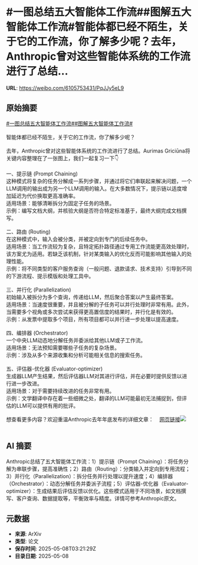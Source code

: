 # #一图总结五大智能体工作流##图解五大智能体工作流#智能体都已经不陌生，关于它的工作流，你了解多少呢？去年，Anthropic曾对这些智能体系统的工作流进行了总结...

**URL**: https://weibo.com/6105753431/PqJJy5eL9

## 原始摘要

<a href="https://m.weibo.cn/search?containerid=231522type%3D1%26t%3D10%26q%3D%23%E4%B8%80%E5%9B%BE%E6%80%BB%E7%BB%93%E4%BA%94%E5%A4%A7%E6%99%BA%E8%83%BD%E4%BD%93%E5%B7%A5%E4%BD%9C%E6%B5%81%23&amp;extparam=%23%E4%B8%80%E5%9B%BE%E6%80%BB%E7%BB%93%E4%BA%94%E5%A4%A7%E6%99%BA%E8%83%BD%E4%BD%93%E5%B7%A5%E4%BD%9C%E6%B5%81%23" data-hide=""><span class="surl-text">#一图总结五大智能体工作流#</span></a><a href="https://m.weibo.cn/search?containerid=231522type%3D1%26t%3D10%26q%3D%23%E5%9B%BE%E8%A7%A3%E4%BA%94%E5%A4%A7%E6%99%BA%E8%83%BD%E4%BD%93%E5%B7%A5%E4%BD%9C%E6%B5%81%23&amp;extparam=%23%E5%9B%BE%E8%A7%A3%E4%BA%94%E5%A4%A7%E6%99%BA%E8%83%BD%E4%BD%93%E5%B7%A5%E4%BD%9C%E6%B5%81%23" data-hide=""><span class="surl-text">#图解五大智能体工作流#</span></a><br><br>智能体都已经不陌生，关于它的工作流，你了解多少呢？<br><br>去年，Anthropic曾对这些智能体系统的工作流进行了总结。Aurimas Griciūna将关键内容整理在了一张图上，我们一起复习一下👇<br><br>一、提示链 (Prompt Chaining)<br>这种模式将复杂的任务分解成一系列步骤，并通过将它们串联起来解决问题，一个LLM调用的输出成为另一个LLM调用的输入。在大多数情况下，提示链以适度增加延迟为代价换取更高准确率。<br>适用场景：能够清晰拆分为固定子任务的场景。<br>示例：编写文档大纲，并核验大纲是否符合特定标准基于，最终大纲完成文档撰写。<br><br>二、路由 (Routing)<br>在这种模式中，输入会被分类，并被定向到专门的后续任务中。<br>适用场景：当工作流较为复杂，且特定拓扑路径通过专用工作流能更高效处理时，该方案尤为适用。若缺乏该机制，针对某类输入的优化反而可能影响其他输入的处理性能。<br>示例：将不同类型的客户服务查询（一般问题、退款请求、技术支持）引导到不同的下游流程、提示模版和处理工具中。<br><br>三、并行化 (Parallelization)<br>初始输入被拆分为多个查询，传递给LLM，然后聚合答案以产生最终答案。<br>适用场景：当速度很重要，并且被分解的子任务可以并行处理时非常有用。此外，当需要多个视角或多次尝试来获得更高置信度的结果时，并行化是有效的。<br>示例：从发票中提取多个项目，所有项目都可以并行进一步处理以提高速度。<br><br>四、编排器 (Orchestrator)<br>一个中央LLM动态地分解任务并委派给其他LLM或子工作流。<br>适用场景：无法预知需要哪些子任务的复杂场景。<br>示例：涉及从多个来源收集和分析可能相关信息的搜索任务。<br><br>五、评估器-优化器 (Evaluator-optimizer)<br>生成器LLM产生结果，然后评估器LLM对其进行评估，并在必要时提供反馈以进行进一步改进。<br>适用场景：对于需要持续改进的任务非常有用。<br>示例：文学翻译中存在着一些细微之处，翻译的LLM可能最初无法捕捉到，但评估的LLM可以提供有用的批评。<br><br>想查看更多内容？欢迎重温Anthropic去年年底发布的详细文章：<a href="https://weibo.cn/sinaurl?u=https%3A%2F%2Fwww.anthropic.com%2Fengineering%2Fbuilding-effective-agents" data-hide=""><span class="url-icon"><img style="width: 1rem;height: 1rem" src="https://h5.sinaimg.cn/upload/2015/09/25/3/timeline_card_small_web_default.png" referrerpolicy="no-referrer"></span><span class="surl-text">网页链接</span></a><img style="" src="https://tvax4.sinaimg.cn/large/006Fd7o3gy1i1725phffzj30v00zkb2a.jpg" referrerpolicy="no-referrer"><br><br>

## AI 摘要

Anthropic总结了五大智能体工作流：1）提示链（Prompt Chaining）：将任务分解为串联步骤，提高准确性；2）路由（Routing）：分类输入并定向到专用流程；3）并行化（Parallelization）：拆分任务并行处理以提升速度；4）编排器（Orchestrator）：动态分解任务并委派子流程；5）评估器-优化器（Evaluator-optimizer）：生成结果后评估反馈以优化。这些模式适用于不同场景，如文档撰写、客户查询、数据提取等，平衡效率与精度。详情可参考Anthropic原文。

## 元数据

- **来源**: ArXiv
- **类型**: 论文
- **保存时间**: 2025-05-08T03:21:29Z
- **目录日期**: 2025-05-08
